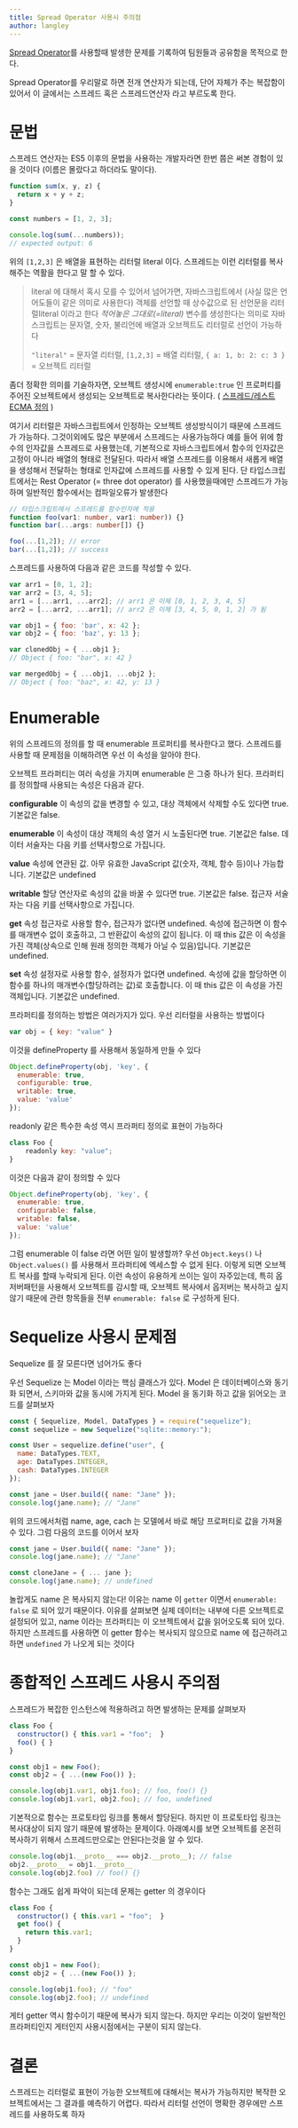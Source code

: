 ```yaml
---
title: Spread Operator 사용시 주의점
author: langley
---
```


[Spread Operator](https://developer.mozilla.org/ko/docs/Web/JavaScript/Reference/Operators/Spread_syntax)를 사용할때 발생한 문제를 기록하여 팀원들과 공유함을 목적으로 한다.

Spread Operator를 우리말로 하면 전개 연산자가 되는데, 단어 자체가 주는 복잡함이 있어서 이 글에서는 스프레드 혹은 스프레드연산자 라고 부르도록 한다.


# 문법
스프레드 연산자는 ES5 이후의 문법을 사용하는 개발자라면 한번 쯤은 써본 경험이 있을 것이다 (이름은 몰랐다고 하더라도 말이다).
``` javascript
function sum(x, y, z) {
  return x + y + z;
}

const numbers = [1, 2, 3];

console.log(sum(...numbers));
// expected output: 6
```

위의 `[1,2,3]` 은 배열을 표현하는 리터럴 literal 이다. 스프레드는 이런 리터럴를 복사해주는 역활을 한다고 말 할 수 있다.

> literal 에 대해서 혹시 모를 수 있어서 넘어가면, 
> 자바스크립트에서 (사실 많은 언어도들이 같은 의미로 사용한다) 객체를 선언할 때 상수값으로 된 선언문을 리터럴literal 이라고 한다
> *적어놓은 그대로(=literal)* 변수를 생성한다는 의미로 자바스크립트는 문자열, 숫자, 불리언에 배열과 오브젝트도 리터럴로 선언이 가능하다
>
> `"literal"` = 문자열 리터럴,  `[1,2,3]` = 배열 리터럴, `{ a: 1, b: 2: c: 3 }` = 오브젝트 리터럴

좀더 정확한 의미를 기술하자면, 오브젝트 생성시에  `enumerable:true` 인 프로퍼티를 주어진 오브젝트에서 생성되는 오브젝트로 복사한다라는 뜻이다. 
( [스프레드/레스트 ECMA 정의](https://github.com/tc39/proposal-object-rest-spread) )

여기서 리터럴은 자바스크립트에서 인정하는 오브젝트 생성방식이기 때문에 스프레드가 가능하다. 그것이외에도 많은 부분에서 스프레드는 사용가능하다
예를 들어 위에 함수의 인자값을 스프레드로 사용했는데, 기본적으로 자바스크립트에서 함수의 인자값은 고정이 아니라 배열의 형태로 전달된다. 따라서 배열 스프레드를 이용해서 새롭게 배열을 생성해서 전달하는 형태로 인자값에 스프레드를 사용할 수 있게 된다. 단 타입스크립트에서는 Rest Operator (= three dot operator) 를 사용했을때에만 스프레드가 가능하며 일반적인 함수에서는 컴파일오류가 발생한다
``` typescript
// 타입스크립트에서 스프레드를 함수인자에 적용
function foo(var1: number, var1: number)) {}
function bar(...args: number[]) {}

foo(...[1,2]); // error
bar(...[1,2]); // success
```

스프레드를 사용하여 다음과 같은 코드를 작성할 수 있다.
``` javascript
var arr1 = [0, 1, 2];
var arr2 = [3, 4, 5];
arr1 = [...arr1, ...arr2]; // arr1 은 이제 [0, 1, 2, 3, 4, 5]
arr2 = [...arr2, ...arr1]; // arr2 은 이제 [3, 4, 5, 0, 1, 2] 가 됨
```

``` javascript
var obj1 = { foo: 'bar', x: 42 };
var obj2 = { foo: 'baz', y: 13 };

var clonedObj = { ...obj1 };
// Object { foo: "bar", x: 42 }

var mergedObj = { ...obj1, ...obj2 };
// Object { foo: "baz", x: 42, y: 13 }
```

# Enumerable
위의 스프레드의 정의를 할 때 enumerable 프로퍼티를 복사한다고 했다. 스프레드를 사용할 때 문제점을 이해하려면 우선 이 속성을 알아야 한다.

오브젝트 프라퍼티는 여러 속성을 가지며 enumerable 은 그중 하나가 된다. 프라퍼티를 정의할때 사용되는 속성은 다음과 같다.

**configurable**
이 속성의 값을 변경할 수 있고, 대상 객체에서 삭제할 수도 있다면 true.
기본값은 false.

**enumerable**
이 속성이 대상 객체의 속성 열거 시 노출된다면 true.
기본값은 false.
데이터 서술자는 다음 키를 선택사항으로 가집니다.

**value**
속성에 연관된 값. 아무 유효한 JavaScript 값(숫자, 객체, 함수 등)이나 가능합니다.
기본값은 undefined

**writable**
할당 연산자로 속성의 값을 바꿀 수 있다면 true.
기본값은 false.
접근자 서술자는 다음 키를 선택사항으로 가집니다.

**get**
속성 접근자로 사용할 함수, 접근자가 없다면 undefined. 속성에 접근하면 이 함수를 매개변수 없이 호출하고, 그 반환값이 속성의 값이 됩니다. 이 때 this 값은 이 속성을 가진 객체(상속으로 인해 원래 정의한 객체가 아닐 수 있음)입니다.
기본값은 undefined.

**set**
속성 설정자로 사용할 함수, 설정자가 없다면 undefined. 속성에 값을 할당하면 이 함수를 하나의 매개변수(할당하려는 값)로 호출합니다. 이 때 this 값은 이 속성을 가진 객체입니다.
기본값은 undefined.


프라퍼티를 정의하는 방법은 여러가지가 있다.
우선 리터럴을 사용하는 방법이다
``` javascript
var obj = { key: "value" }
```
이것을 defineProperty 를 사용해서 동일하게 만들 수 있다
``` javascript
Object.defineProperty(obj, 'key', {
  enumerable: true,
  configurable: true,
  writable: true,
  value: 'value'
});
```

readonly 같은 특수한 속성 역시 프라퍼티 정의로 표현이 가능하다
``` javascript
class Foo {
    readonly key: "value";
}
```
이것은 다음과 같이 정의할 수 있다
``` javascript
Object.defineProperty(obj, 'key', {
  enumerable: true,
  configurable: false,
  writable: false,
  value: 'value'
});
```

그럼 enumerable 이 false 라면 어떤 일이 발생할까?
우선 `Object.keys()` 나 `Object.values()` 를 사용해서 프라퍼티에 엑세스할 수 없게 된다. 이렇게 되면 오브젝트 복사를 할때 누락되게 된다.
이런 속성이 유용하게 쓰이는 일이 자주있는데, 특히 옵저버패턴을 사용해서 오브젝트를 감시할 때, 오브젝트 복사에서 옵저버는 복사하고 싶지 않기 때문에 관련 항목들을 전부 `enumerable: false` 로 구성하게 된다.

# Sequelize 사용시 문제점
Sequelize 를 잘 모른다면 넘어가도 좋다

우선 Sequelize 는 Model 이라는 핵심 클래스가 있다. Model 은 데이터베이스와 동기화 되면서, 스키마와 값을 동시에 가지게 된다.
Model 을 동기화 하고 값을 읽어오는 코드를 살펴보자
``` javascript
const { Sequelize, Model, DataTypes } = require("sequelize");
const sequelize = new Sequelize("sqlite::memory:");

const User = sequelize.define("user", {
  name: DataTypes.TEXT,
  age: DataTypes.INTEGER,
  cash: DataTypes.INTEGER
});

const jane = User.build({ name: "Jane" });
console.log(jane.name); // "Jane"
```

위의 코드에서처럼 name, age, cach 는 모델에서 바로 해당 프로퍼티로 값을 가져올 수 있다.
그럼 다음의 코드를 이어서 보자
``` javascript
const jane = User.build({ name: "Jane" });
console.log(jane.name); // "Jane"

const cloneJane = { ... jane };
console.log(jane.name); // undefined
```

놀랍게도 name 은 복사되지 않는다!
이유는 name 이 `getter` 이면서 `enumerable: false` 로 되어 있기 때문이다. 
이유를 살펴보면 실제 데이터는 내부에 다른 오브젝트로 설정되어 있고, name 이라는 프라퍼티는 이 오브젝트에서 값을 읽어오도록 되어 있다. 하지만 스프레드를 사용하면 이 getter 함수는 복사되지 않으므로 name 에 접근하려고 하면 `undefined` 가 나오게 되는 것이다

# 종합적인 스프레드 사용시 주의점
스프레드가 복잡한 인스턴스에 적용하려고 하면 발생하는 문제를 살펴보자
``` javascript
class Foo {
  constructor() { this.var1 = "foo";  }
  foo() { }
}

const obj1 = new Foo();
const obj2 = { ...(new Foo()) };

console.log(obj1.var1, obj1.foo); // foo, foo() {}
console.log(obj1.var1, obj2.foo); // foo, undefined
```

기본적으로 함수는 프로토타입 링크를 통해서 할당된다. 하지만 이 프로토타입 링크는 복사대상이 되지 않기 때문에 발생하는 문제이다.
아래예시를 보면  오브젝트를 온전히 복사하기 위해서 스프레드만으로는 안된다는것을 알 수 있다.
``` javascript
console.log(obj1.__proto__ === obj2.__proto__); // false
obj2.__proto__ = obj1.__proto__
console.log(obj2.foo) // foo() {}
```
함수는 그래도 쉽게 파악이 되는데 문제는 getter 의 경우이다
``` javascript
class Foo {
  constructor() { this.var1 = "foo";  }
  get foo() { 
    return this.var1;
  }
}

const obj1 = new Foo();
const obj2 = { ...(new Foo()) };

console.log(obj1.foo); // "foo"
console.log(obj2.foo); // undefined
```

게터 getter 역시 함수이기 때문에 복사가 되지 않는다. 하지만 우리는 이것이 일반적인 프라퍼티인지 게터인지 사용시점에서는 구분이 되지 않는다.

# 결론
스프레드는 리터럴로 표현이 가능한 오브젝트에 대해서는 복사가 가능하지만 복작한 오브젝트에서는 그 결과를 예측하기 어렵다. 따라서 리터럴 선언이 명확한 경우에만 스프레드를 사용하도록 하자

